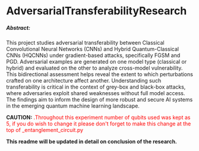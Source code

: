# AdversarialTransferabilityResearch

##### Abstract:
 This project studies adversarial transferability between Classical Convolutional Neural Networks
 (CNNs) and Hybrid Quantum-Classical CNNs (HQCNNs) under gradient-based attacks, specifically
 FGSM and PGD. Adversarial examples are generated on one model type (classical or
 hybrid) and evaluated on the other to analyze cross-model vulnerability. This bidirectional
 assessment helps reveal the extent to which perturbations crafted on one architecture affect
 another. Understanding such transferability is critical in the context of grey-box and black-box
 attacks, where adversaries exploit shared weaknesses without full model access. The findings aim
 to inform the design of more robust and secure AI systems in the emerging quantum machine
 learning landscape.

**CAUTION:** <span style="color:red">.Throughout this experiment number of qubits used was kept as 5, if you do wish to change it please don't forget to make this change at the top of _entanglement_circuit.py </span>

 **This readme will be updated in detail on conclusion of the research.**
